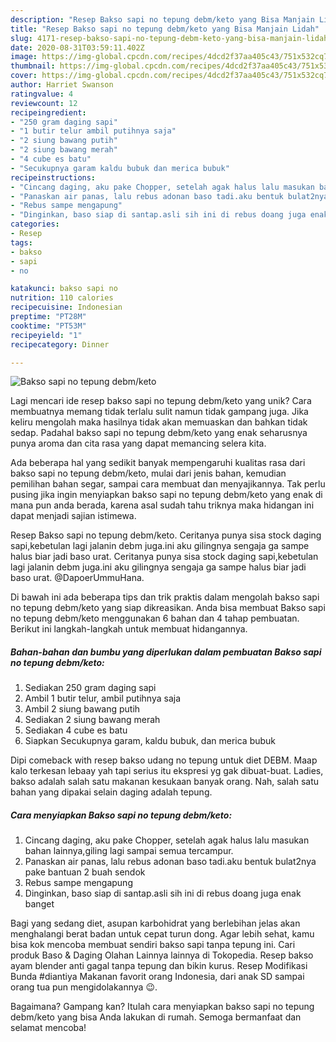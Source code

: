 ```yaml
---
description: "Resep Bakso sapi no tepung debm/keto yang Bisa Manjain Lidah"
title: "Resep Bakso sapi no tepung debm/keto yang Bisa Manjain Lidah"
slug: 4171-resep-bakso-sapi-no-tepung-debm-keto-yang-bisa-manjain-lidah
date: 2020-08-31T03:59:11.402Z
image: https://img-global.cpcdn.com/recipes/4dcd2f37aa405c43/751x532cq70/bakso-sapi-no-tepung-debmketo-foto-resep-utama.jpg
thumbnail: https://img-global.cpcdn.com/recipes/4dcd2f37aa405c43/751x532cq70/bakso-sapi-no-tepung-debmketo-foto-resep-utama.jpg
cover: https://img-global.cpcdn.com/recipes/4dcd2f37aa405c43/751x532cq70/bakso-sapi-no-tepung-debmketo-foto-resep-utama.jpg
author: Harriet Swanson
ratingvalue: 4
reviewcount: 12
recipeingredient:
- "250 gram daging sapi"
- "1 butir telur ambil putihnya saja"
- "2 siung bawang putih"
- "2 siung bawang merah"
- "4 cube es batu"
- "Secukupnya garam kaldu bubuk dan merica bubuk"
recipeinstructions:
- "Cincang daging, aku pake Chopper, setelah agak halus lalu masukan bahan lainnya,giling lagi sampai semua tercampur."
- "Panaskan air panas, lalu rebus adonan baso tadi.aku bentuk bulat2nya pake bantuan 2 buah sendok"
- "Rebus sampe mengapung"
- "Dinginkan, baso siap di santap.asli sih ini di rebus doang juga enak banget"
categories:
- Resep
tags:
- bakso
- sapi
- no

katakunci: bakso sapi no 
nutrition: 110 calories
recipecuisine: Indonesian
preptime: "PT28M"
cooktime: "PT53M"
recipeyield: "1"
recipecategory: Dinner

---
```



![Bakso sapi no tepung debm/keto](https://img-global.cpcdn.com/recipes/4dcd2f37aa405c43/751x532cq70/bakso-sapi-no-tepung-debmketo-foto-resep-utama.jpg)

Lagi mencari ide resep bakso sapi no tepung debm/keto yang unik? Cara membuatnya memang tidak terlalu sulit namun tidak gampang juga. Jika keliru mengolah maka hasilnya tidak akan memuaskan dan bahkan tidak sedap. Padahal bakso sapi no tepung debm/keto yang enak seharusnya punya aroma dan cita rasa yang dapat memancing selera kita.

Ada beberapa hal yang sedikit banyak mempengaruhi kualitas rasa dari bakso sapi no tepung debm/keto, mulai dari jenis bahan, kemudian pemilihan bahan segar, sampai cara membuat dan menyajikannya. Tak perlu pusing jika ingin menyiapkan bakso sapi no tepung debm/keto yang enak di mana pun anda berada, karena asal sudah tahu triknya maka hidangan ini dapat menjadi sajian istimewa.

Resep Bakso sapi no tepung debm/keto. Ceritanya punya sisa stock daging sapi,kebetulan lagi jalanin debm juga.ini aku gilingnya sengaja ga sampe halus biar jadi baso urat. Ceritanya punya sisa stock daging sapi,kebetulan lagi jalanin debm juga.ini aku gilingnya sengaja ga sampe halus biar jadi baso urat. @DapoerUmmuHana.


Di bawah ini ada beberapa tips dan trik praktis dalam mengolah bakso sapi no tepung debm/keto yang siap dikreasikan. Anda bisa membuat Bakso sapi no tepung debm/keto menggunakan 6 bahan dan 4 tahap pembuatan. Berikut ini langkah-langkah untuk membuat hidangannya.

<!--inarticleads1-->

##### Bahan-bahan dan bumbu yang diperlukan dalam pembuatan Bakso sapi no tepung debm/keto:

1. Sediakan 250 gram daging sapi
1. Ambil 1 butir telur, ambil putihnya saja
1. Ambil 2 siung bawang putih
1. Sediakan 2 siung bawang merah
1. Sediakan 4 cube es batu
1. Siapkan Secukupnya garam, kaldu bubuk, dan merica bubuk


Dipi comeback with resep bakso udang no tepung untuk diet DEBM. Maap kalo terkesan lebaay yah tapi serius itu ekspresi yg gak dibuat-buat. Ladies, bakso adalah salah satu makanan kesukaan banyak orang. Nah, salah satu bahan yang dipakai selain daging adalah tepung. 

<!--inarticleads2-->

##### Cara menyiapkan Bakso sapi no tepung debm/keto:

1. Cincang daging, aku pake Chopper, setelah agak halus lalu masukan bahan lainnya,giling lagi sampai semua tercampur.
1. Panaskan air panas, lalu rebus adonan baso tadi.aku bentuk bulat2nya pake bantuan 2 buah sendok
1. Rebus sampe mengapung
1. Dinginkan, baso siap di santap.asli sih ini di rebus doang juga enak banget


Bagi yang sedang diet, asupan karbohidrat yang berlebihan jelas akan menghalangi berat badan untuk cepat turun dong. Agar lebih sehat, kamu bisa kok mencoba membuat sendiri bakso sapi tanpa tepung ini. Cari produk Baso &amp; Daging Olahan Lainnya lainnya di Tokopedia. Resep bakso ayam blender anti gagal tanpa tepung dan bikin kurus. Resep Modifikasi Bunda #diantiya Makanan favorit orang Indonesia, dari anak SD sampai orang tua pun mengidolakannya 😉. 

Bagaimana? Gampang kan? Itulah cara menyiapkan bakso sapi no tepung debm/keto yang bisa Anda lakukan di rumah. Semoga bermanfaat dan selamat mencoba!
